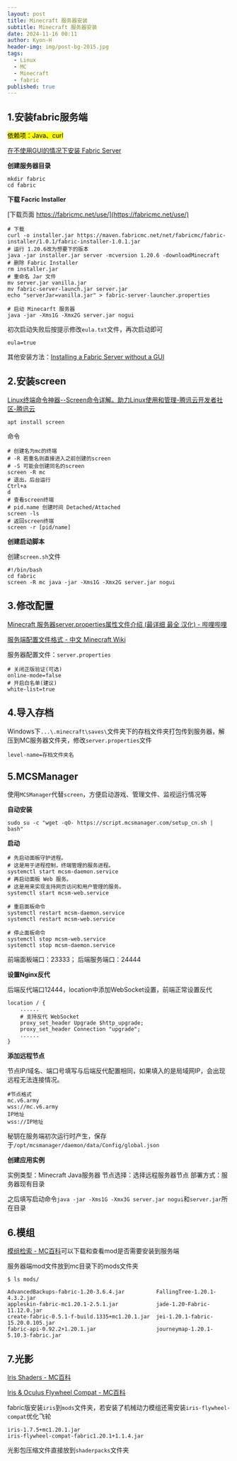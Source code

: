 ```yaml
---
layout: post
title: Minecraft 服务器安装
subtitle: Minecraft 服务器安装
date: 2024-11-16 00:11
author: Kyon-H
header-img: img/post-bg-2015.jpg
tags:
  - Linux
  - MC
  - Minecraft
  - fabric
published: true
---
```

## 1.安装fabric服务端

<mark>依赖项：Java、curl</mark> 

[在不使用GUI的情况下安装 Fabric Server](https://fabricmc.net/wiki/zh_cn:player:tutorials:install_server) 

**创建服务器目录**

```shell
mkdir fabric
cd fabric
```

**下载 Facric Installer**

[下载页面 https://fabricmc.net/use/](https://fabricmc.net/use/) 

```shell
# 下载
curl -o installer.jar https://maven.fabricmc.net/net/fabricmc/fabric-installer/1.0.1/fabric-installer-1.0.1.jar
# 运行 1.20.6改为想要下的版本
java -jar installer.jar server -mcversion 1.20.6 -downloadMinecraft
# 删除 Fabric Installer
rm installer.jar
# 重命名 Jar 文件
mv server.jar vanilla.jar
mv fabric-server-launch.jar server.jar
echo "serverJar=vanilla.jar" > fabric-server-launcher.properties
 
# 启动 Minecarft 服务器
java -jar -Xms1G -Xmx2G server.jar nogui
```

初次启动失败后按提示修改`eula.txt`文件，再次启动即可
```
eula=true
```

其他安装方法：[Installing a Fabric Server without a GUI](https://fabricmc.net/wiki/player:tutorials:install_server) 

## 2.安装screen

[Linux终端命令神器--Screen命令详解。助力Linux使用和管理-腾讯云开发者社区-腾讯云](https://cloud.tencent.com/developer/article/1844735) 

```shell
apt install screen
```

命令
```shell
# 创建名为mc的终端
# -R 若重名则直接进入之前创建的screen
# -S 可能会创建同名的screen
screen -R mc
# 退出，后台运行
Ctrl+a
d
# 查看screen终端
# pid.name 创建时间 Detached/Attached
screen -ls
# 返回screen终端
screen -r [pid/name]
```

**创建启动脚本**

创建`screen.sh`文件

```shell
#!/bin/bash
cd fabric
screen -R mc java -jar -Xms1G -Xmx2G server.jar nogui
```

## 3.修改配置

[Minecraft 服务器server.properties属性文件介绍 (最详细 最全 汉化) - 哔哩哔哩](https://www.bilibili.com/opus/422753987430124575) 

[服务端配置文件格式 - 中文 Minecraft Wiki](https://zh.minecraft.wiki/w/%E6%9C%8D%E5%8A%A1%E7%AB%AF%E9%85%8D%E7%BD%AE%E6%96%87%E4%BB%B6%E6%A0%BC%E5%BC%8F?variant=zh) 

服务器配置文件：`server.properties`
```
# 关闭正版验证(可选)
online-mode=false
# 开启白名单(建议)
white-list=true
```

## 4.导入存档

Windows下`...\.minecraft\saves\`文件夹下的存档文件夹打包传到服务器，解压到MC服务器文件夹，修改`server.properties`文件
```
level-name=存档文件夹名
```

## 5.MCSManager

使用`MCSManager`代替`screen`，方便启动游戏、管理文件、监视运行情况等

**自动安装**
```shell
sudo su -c "wget -qO- https://script.mcsmanager.com/setup_cn.sh | bash"
```

**启动**
```shell
# 先启动面板守护进程。
# 这是用于进程控制，终端管理的服务进程。
systemctl start mcsm-daemon.service
# 再启动面板 Web 服务。
# 这是用来实现支持网页访问和用户管理的服务。
systemctl start mcsm-web.service

# 重启面板命令
systemctl restart mcsm-daemon.service
systemctl restart mcsm-web.service

# 停止面板命令
systemctl stop mcsm-web.service
systemctl stop mcsm-daemon.service
```

前端面板端口：23333；
后端服务端口：24444

**设置Nginx反代**

后端反代端口12444，location中添加WebSocket设置，前端正常设置反代
```
location / {
	......
	# 支持反代 WebSocket 
	proxy_set_header Upgrade $http_upgrade; 
	proxy_set_header Connection "upgrade";
	......
}
```

**添加远程节点**

节点IP/域名、端口号填写与后端反代配置相同，如果填入的是局域网IP，会出现远程无法连接情况。
```
#节点格式
mc.v6.army
wss://mc.v6.army
IP地址
wss://IP地址
```

秘钥在服务端初次运行时产生，保存于`/opt/mcsmanager/daemon/data/Config/global.json`

**创建应用实例**

实例类型：Minecraft Java服务器
节点选择：选择远程服务器节点
部署方式：服务器现有目录

之后填写启动命令`java -jar -Xms1G -Xmx3G server.jar nogui`和`server.jar`所在目录

## 6.模组

[模组检索 - MC百科](https://www.mcmod.cn/modlist.html)可以下载和查看mod是否需要安装到服务端

服务器端mod文件放到mc目录下的mods文件夹
```shell
$ ls mods/

AdvancedBackups-fabric-1.20-3.6.4.jar          FallingTree-1.20.1-4.3.2.jar
appleskin-fabric-mc1.20.1-2.5.1.jar            jade-1.20-Fabric-11.12.0.jar
create-fabric-0.5.1-f-build.1335+mc1.20.1.jar  jei-1.20.1-fabric-15.20.0.105.jar
fabric-api-0.92.2+1.20.1.jar                   journeymap-1.20.1-5.10.3-fabric.jar
```

## 7.光影

[Iris Shaders - MC百科](https://www.mcmod.cn/class/3697.html)

[Iris & Oculus Flywheel Compat - MC百科](https://www.mcmod.cn/class/7283.html)

fabric版安装`iris`到`mods`文件夹，若安装了机械动力模组还需安装`iris-flywheel-compat`优化飞轮

```
iris-1.7.5+mc1.20.1.jar
iris-flywheel-compat-fabric1.20.1+1.1.4.jar
```

光影包压缩文件直接放到`shaderpacks`文件夹
